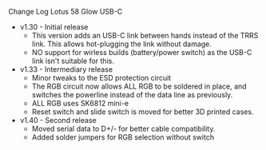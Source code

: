Change Log Lotus 58 Glow USB-C

- v1.30 - Initial release
   - This version adds an USB-C link between hands instead of the TRRS link. This allows hot-plugging the link without damage.
   - NO support for wirless builds (battery/power switch) as the USB-C link isn't suitable for this.
- v1.33 - Intermediary release
  - Minor tweaks to the ESD protection circuit
  - The RGB circuit now allows ALL RGB to be soldered in place, and switches the powerline instead of the data line as previously.
  - ALL RGB uses SK6812 mini-e
  - Reset switch and slide switch is moved for better 3D printed cases. 
- v1.40 - Second release
  - Moved serial data to D+/- for better cable compatibility.
  - Added solder jumpers for RGB selection without switch

